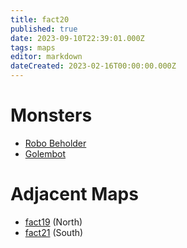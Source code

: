```yaml
---
title: fact20
published: true
date: 2023-09-10T22:39:01.000Z
tags: maps
editor: markdown
dateCreated: 2023-02-16T00:00:00.000Z
---
```



# Monsters
 * [Robo Beholder](/monsters/robo-beholder)
 * [Golembot](/monsters/golembot)

# Adjacent Maps
 * [fact19](/maps/fact19) (North)
 * [fact21](/maps/fact21) (South)
